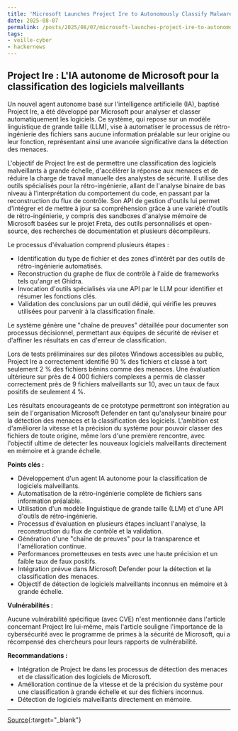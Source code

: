 ```yaml
---
title: 'Microsoft Launches Project Ire to Autonomously Classify Malware Using AI Tools'
date: 2025-08-07
permalink: /posts/2025/08/07/microsoft-launches-project-ire-to-autonomously-classify-malware-using-ai-tools/
tags:
- veille-cyber
- hackernews
---
```

## Project Ire : L'IA autonome de Microsoft pour la classification des logiciels malveillants

Un nouvel agent autonome basé sur l'intelligence artificielle (IA), baptisé Project Ire, a été développé par Microsoft pour analyser et classer automatiquement les logiciels. Ce système, qui repose sur un modèle linguistique de grande taille (LLM), vise à automatiser le processus de rétro-ingénierie des fichiers sans aucune information préalable sur leur origine ou leur fonction, représentant ainsi une avancée significative dans la détection des menaces.

L'objectif de Project Ire est de permettre une classification des logiciels malveillants à grande échelle, d'accélérer la réponse aux menaces et de réduire la charge de travail manuelle des analystes de sécurité. Il utilise des outils spécialisés pour la rétro-ingénierie, allant de l'analyse binaire de bas niveau à l'interprétation du comportement du code, en passant par la reconstruction du flux de contrôle. Son API de gestion d'outils lui permet d'intégrer et de mettre à jour sa compréhension grâce à une variété d'outils de rétro-ingénierie, y compris des sandboxes d'analyse mémoire de Microsoft basées sur le projet Freta, des outils personnalisés et open-source, des recherches de documentation et plusieurs décompileurs.

Le processus d'évaluation comprend plusieurs étapes :

*   Identification du type de fichier et des zones d'intérêt par des outils de rétro-ingénierie automatisés.
*   Reconstruction du graphe de flux de contrôle à l'aide de frameworks tels qu'angr et Ghidra.
*   Invocation d'outils spécialisés via une API par le LLM pour identifier et résumer les fonctions clés.
*   Validation des conclusions par un outil dédié, qui vérifie les preuves utilisées pour parvenir à la classification finale.

Le système génère une "chaîne de preuves" détaillée pour documenter son processus décisionnel, permettant aux équipes de sécurité de réviser et d'affiner les résultats en cas d'erreur de classification.

Lors de tests préliminaires sur des pilotes Windows accessibles au public, Project Ire a correctement identifié 90 % des fichiers et classé à tort seulement 2 % des fichiers bénins comme des menaces. Une évaluation ultérieure sur près de 4 000 fichiers complexes a permis de classer correctement près de 9 fichiers malveillants sur 10, avec un taux de faux positifs de seulement 4 %.

Les résultats encourageants de ce prototype permettront son intégration au sein de l'organisation Microsoft Defender en tant qu'analyseur binaire pour la détection des menaces et la classification des logiciels. L'ambition est d'améliorer la vitesse et la précision du système pour pouvoir classer des fichiers de toute origine, même lors d'une première rencontre, avec l'objectif ultime de détecter les nouveaux logiciels malveillants directement en mémoire et à grande échelle.

**Points clés :**

*   Développement d'un agent IA autonome pour la classification de logiciels malveillants.
*   Automatisation de la rétro-ingénierie complète de fichiers sans information préalable.
*   Utilisation d'un modèle linguistique de grande taille (LLM) et d'une API d'outils de rétro-ingénierie.
*   Processus d'évaluation en plusieurs étapes incluant l'analyse, la reconstruction du flux de contrôle et la validation.
*   Génération d'une "chaîne de preuves" pour la transparence et l'amélioration continue.
*   Performances prometteuses en tests avec une haute précision et un faible taux de faux positifs.
*   Intégration prévue dans Microsoft Defender pour la détection et la classification des menaces.
*   Objectif de détection de logiciels malveillants inconnus en mémoire et à grande échelle.

**Vulnérabilités :**

Aucune vulnérabilité spécifique (avec CVE) n'est mentionnée dans l'article concernant Project Ire lui-même, mais l'article souligne l'importance de la cybersécurité avec le programme de primes à la sécurité de Microsoft, qui a récompensé des chercheurs pour leurs rapports de vulnérabilité.

**Recommandations :**

*   Intégration de Project Ire dans les processus de détection des menaces et de classification des logiciels de Microsoft.
*   Amélioration continue de la vitesse et de la précision du système pour une classification à grande échelle et sur des fichiers inconnus.
*   Détection de logiciels malveillants directement en mémoire.

---
[Source](https://thehackernews.com/2025/08/microsoft-launches-project-ire-to.html){:target="_blank"}
